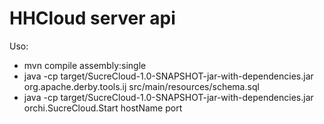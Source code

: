 HHCloud server api
======================

Uso:

 - mvn compile assembly:single
 - java -cp target/SucreCloud-1.0-SNAPSHOT-jar-with-dependencies.jar  org.apache.derby.tools.ij src/main/resources/schema.sql
 - java -cp target/SucreCloud-1.0-SNAPSHOT-jar-with-dependencies.jar orchi.SucreCloud.Start hostName port


